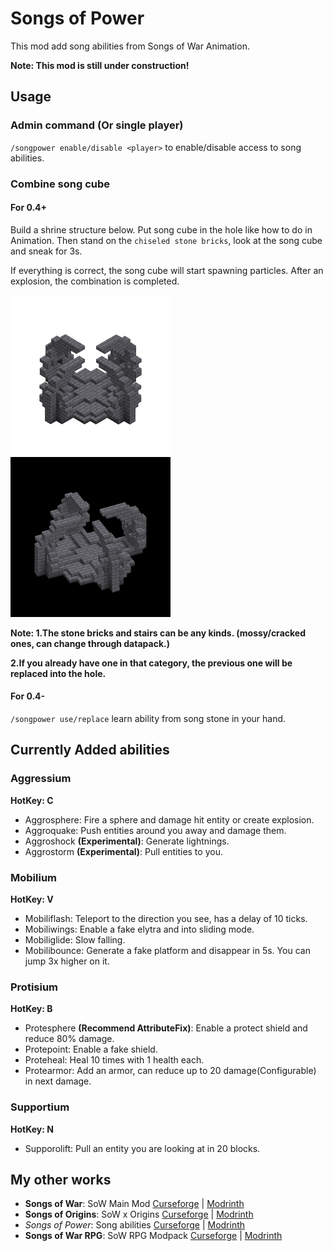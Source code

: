 # Songs of Power

This mod add song abilities from Songs of War Animation.

**Note: This mod is still under construction!**

## Usage

### Admin command (Or single player)

`/songpower enable/disable <player>` to enable/disable access to song abilities.

### Combine song cube

#### For 0.4+

Build a shrine structure below. Put song cube in the hole like how to do in Animation.
Then stand on the `chiseled stone bricks`, look at the song cube and sneak for 3s.

If everything is correct, the song cube will start spawning particles. After an explosion, the combination is completed.

<img src="img/shrine.png" style="width:256px" alt="">
<img src="img/shrine.gif" style="width:256px" alt="">

**Note: 1.The stone bricks and stairs can be any kinds. (mossy/cracked ones, can change through datapack.)**

**2.If you already have one in that category, the previous one will be replaced into the hole.**

#### For 0.4-

`/songpower use/replace` learn ability from song stone in your hand.

## Currently Added abilities

### Aggressium

**HotKey: C**

- Aggrosphere: Fire a sphere and damage hit entity or create explosion.
- Aggroquake: Push entities around you away and damage them.
- Aggroshock **(Experimental)**: Generate lightnings.
- Aggrostorm **(Experimental)**: Pull entities to you.

### Mobilium

**HotKey: V**

- Mobiliflash: Teleport to the direction you see, has a delay of 10 ticks.
- Mobiliwings: Enable a fake elytra and into sliding mode.
- Mobiliglide: Slow falling.
- Mobilibounce: Generate a fake platform and disappear in 5s. You can jump 3x higher on it.

### Protisium

**HotKey: B**

- Protesphere **(Recommend AttributeFix)**: Enable a protect shield and reduce 80% damage.
- Protepoint: Enable a fake shield.
- Proteheal: Heal 10 times with 1 health each.
- Protearmor: Add an armor, can reduce up to 20 damage(Configurable) in next damage.

### Supportium

**HotKey: N**

- Supporolift: Pull an entity you are looking at in 20 blocks.

## My other works

- **Songs of War**: SoW Main
  Mod [Curseforge](https://www.curseforge.com/minecraft/mc-mods/songs-of-war) | [Modrinth](https://modrinth.com/mod/songs-of-war)
- **Songs of Origins**: SoW x
  Origins [Curseforge](https://www.curseforge.com/minecraft/mc-mods/songs-of-origins) | [Modrinth](https://modrinth.com/mod/songs-of-origins)
- *Songs of Power*: Song
  abilities [Curseforge](https://www.curseforge.com/minecraft/mc-mods/songs-of-power) | [Modrinth](https://modrinth.com/mod/songs-of-power)
- **Songs of War RPG**: SoW RPG
  Modpack [Curseforge](https://www.curseforge.com/minecraft/modpacks/songs-of-war-rpg) | [Modrinth](https://modrinth.com/modpack/songs-of-war-rpg)
